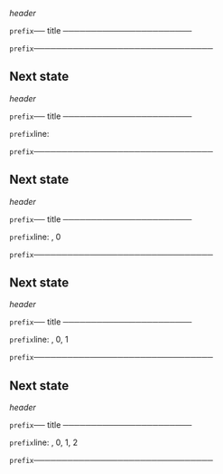 *header*

`prefix`── title ───────────────────────







`prefix`────────────────────────────────

## Next state 

*header*

`prefix`── title ───────────────────────





`prefix`line: 

`prefix`────────────────────────────────

## Next state 

*header*

`prefix`── title ───────────────────────





`prefix`line: , 0

`prefix`────────────────────────────────

## Next state 

*header*

`prefix`── title ───────────────────────





`prefix`line: , 0, 1

`prefix`────────────────────────────────

## Next state 

*header*

`prefix`── title ───────────────────────





`prefix`line: , 0, 1, 2

`prefix`────────────────────────────────
